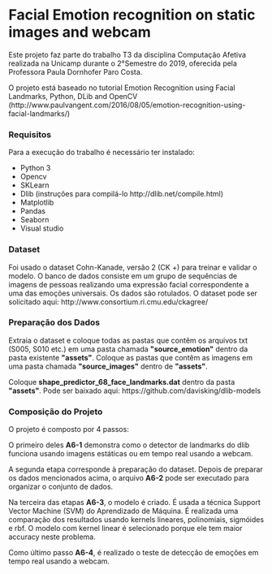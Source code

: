 # Facial Emotion recognition on static images and webcam

<p>Este projeto faz parte do trabalho T3 da disciplina Computação Afetiva realizada na Unicamp durante o 2°Semestre do 2019, oferecida pela Professora Paula Dornhofer Paro Costa. </p>
<p>O projeto está baseado no tutorial Emotion Recognition using Facial Landmarks, Python, DLib and OpenCV (http://www.paulvangent.com/2016/08/05/emotion-recognition-using-facial-landmarks/)</p>

<h3>Requisitos</h3>
<p>Para a execução do trabalho é necessário ter instalado:</p>
<ul>
  <li>Python 3</li>
  <li>Opencv</li>
  <li>SKLearn</li>
  <li>Dlib (instruções para compilá-lo http://dlib.net/compile.html)</li>
  <li>Matplotlib</li>
  <li>Pandas</li>
  <li>Seaborn</li>
   <li>Visual studio</li>
 </ul>
 
 <h3>Dataset</h3>
 <p>Foi usado o dataset Cohn-Kanade, versão 2 (CK +) para treinar e validar o modelo. O banco de dados consiste em um grupo de sequências de imagens de pessoas realizando uma expressão facial correspondente a uma das emoções universais. Os dados são rotulados. O dataset pode ser solicitado aqui: http://www.consortium.ri.cmu.edu/ckagree/</p>
 
 <h3>Preparação dos Dados</h3>
 <p>Extraia o dataset e coloque todas as pastas que contêm os arquivos txt (S005, S010 etc.) em uma pasta chamada <b>"source_emotion"</b> dentro da pasta existente <b>"assets"</b>. Coloque as pastas que contêm as imagens em uma pasta chamada <b>"source_images"</b> dentro de <b>"assets"</b>.</p>
<p>Coloque <b>shape_predictor_68_face_landmarks.dat</b> dentro da pasta <b>"assets"</b>. Pode ser baixado aqui: https://github.com/davisking/dlib-models</p>
 
 <h3>Composição do Projeto</h3>
 <p>O projeto é composto por 4 passos:</p> 
 <p>O primeiro deles <b>A6-1</b> demonstra como o detector de landmarks do dlib funciona usando imagens estáticas ou em tempo real usando a webcam.</p>
 <p>A segunda etapa corresponde à preparação do dataset. Depois de preparar os dados mencionados acima, o arquivo <b>A6-2</b> pode ser executado para organizar o conjunto de dados.</p>
 <p>Na terceira das etapas <b>A6-3</b>, o modelo é criado. É usada a técnica Support Vector Machine (SVM) do Aprendizado de Máquina. É realizada uma comparação dos resultados usando kernels lineares, polinomiais, sigmóides e rbf. O modelo com kernel linear é selecionado porque ele tem maior accuracy neste problema.</p>
 <p>Como último passo <b>A6-4</b>,  é realizado o teste de detecção de emoções em tempo real usando a webcam.</p>







